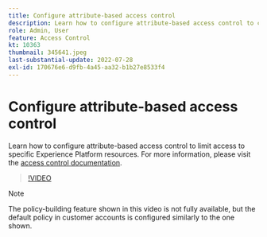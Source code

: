 ```yaml
---
title: Configure attribute-based access control
description: Learn how to configure attribute-based access control to control access to specific Experience Platform resources.
role: Admin, User
feature: Access Control
kt: 10363
thumbnail: 345641.jpeg
last-substantial-update: 2022-07-28
exl-id: 170676e6-d9fb-4a45-aa32-b1b27e8533f4
---
```

# Configure attribute-based access control

Learn how to configure attribute-based access control to limit access to specific Experience Platform resources. For more information, please visit the [access control documentation](https://experienceleague.adobe.com/docs/experience-platform/access-control/abac/overview.html).

>[!VIDEO](https://video.tv.adobe.com/v/345641?quality=12&learn=on)

>[!NOTE]
>
> The policy-building feature shown in this video is not fully available, but the default policy in customer accounts is configured similarly to the one shown.
